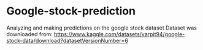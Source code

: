 # Google-stock-prediction
Analyzing and making predictions on the google stock dataset
Dataset was downloaded from: https://www.kaggle.com/datasets/varpit94/google-stock-data/download?datasetVersionNumber=6
